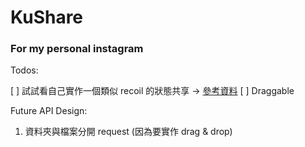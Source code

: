 # KuShare

### For my personal instagram

Todos:

[ ] 試試看自己實作一個類似 recoil 的狀態共享 -> [參考資料](https://blog.csdn.net/yunfeihe233/article/details/108904918)
[ ] Draggable

Future API Design:

1. 資料夾與檔案分開 request (因為要實作 drag & drop)
